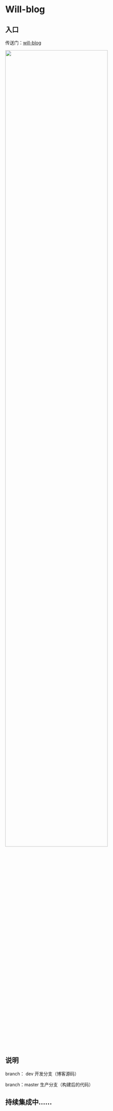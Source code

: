 # Will-blog

## 入口

传送门：[will-blog](https://willwong.gitee.io/will/)


<img src="https://gitee.com/willwong/will/raw/dev/img/22-7/blog.png" width="80%" />

## 说明

branch： dev  开发分支（博客源码）

branch：master  生产分支（构建后的代码）

## 持续集成中……